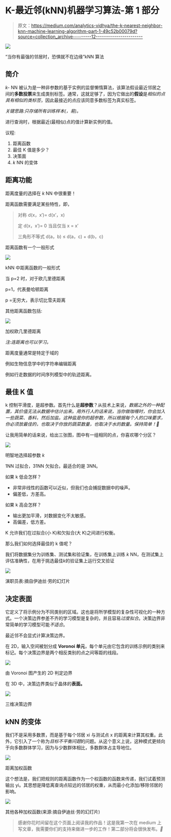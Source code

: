 # K-最近邻(kNN)机器学习算法-第 1 部分

> 原文：<https://medium.com/analytics-vidhya/the-k-nearest-neighbor-knn-machine-learning-algorithm-part-1-49c52b00079d?source=collection_archive---------12----------------------->

![](img/ff3d0822d6bdea9acbd7a3fabbe68b01.png)

“当你有最强的邻居时，恐惧就不在边缘”kNN 算法

## **简介**

*k-* NN 被认为是一种非参数的基于实例的监督懒惰算法，该算法假设最近邻居之间的**多数投票**来生成类别标签。通常，这就足够了，因为它做出的**假设**是*相似的点具有相似的类标签*，因此最接近的点应该同意多数标签为真实标签。

*关键思路:只存储所有训练样本(，易)。*

进行查询时，根据最近(最相似)点的值计算新实例的值。

议程:

1.  距离函数
2.  最佳 K 值是多少？
3.  决策面
4.  *k* NN 的变体

## **距离功能**

距离度量的选择在 *k* NN 中很重要！

距离函数需要满足某些特性，即，

> 对称 d(x，x′)= d(x′，x)
> 
> 定 d(x，x′)= 0 当且仅当 x = x′
> 
> 三角形不等式 d(a，b) ≤ d(a，c) + d(b，c)

距离函数有一个一般形式

![](img/fe4a6f4c017914f5ada3dcfcd1117977.png)

kNN 中距离函数的一般形式

当 p=2 时，对于欧几里德距离

p=1，代表曼哈顿距离

p =无穷大，表示切比雪夫距离

其他距离函数包括:

![](img/aeed97f2ac934caaee5006b32e07777d.png)

加权欧几里德距离

*注:连距离也可以学习。*

距离度量通常是特定于域的

例如生物信息学中的字符串编辑距离

例如行走数据的时间序列模型中的轨迹距离。

## **最佳 K 值**

k 控制平滑度，是超参数。首先什么是**超参数**？从技术上来说，*数据之外的一种配置，其价值无法从数据中估计出来。用外行人的话来说，当你做咖喱时，你会加入一些蔬菜、香料，然后加盐。这种盐是你的超参数，所以根据每个人的口味要求，你必须放最佳的，也取决于你放的蔬菜数量，也取决于水的数量。保持简单！🙂*

让我用简单的话来说，给出三张图，图中有一组相同的点，你喜欢哪个分区？

![](img/2c8c85d120ac861cbbb31f05e6288344.png)

明智地选择超参数 *k*

1NN 过拟合，31NN 欠拟合。最适合的是 3NN。

如果 k 低会怎样？

*   非常非线性的函数可以近似，但我们也会捕捉数据中的噪声。
*   偏差低，方差高。

如果 k 高会怎样？

*   输出更加平滑，对数据变化不太敏感。
*   高偏差，低方差。

K 允许我们在过拟合(小 K)和欠拟合(大 K)之间进行权衡。

那么我们如何选择最佳的 k 值呢？

我们将数据集分为训练集、测试集和验证集，在训练集上训练 *k* NN，在测试集上评估准确性，在用于挑选最佳*k*的验证集上运行交叉验证

![](img/0a2b950e677f091cb097e92c1d394dc0.png)

演职员表:摘自伊迪丝·劳的幻灯片

## **决定表面**

它定义了将示例分为不同类别的区域。这也是将所学模型的复杂性可视化的一种方式。一个决策边界参差不齐的学习模型是复杂的，并且容易*过度拟合*。决策边界非常简单的学习模型可能*不适合*。

最近邻不会显式计算决策边界。

在 2D，输入空间被划分成 **Voronoi 单元**，每个单元由它包含的训练示例的类别来标记。每个决策边界是两个相反类别的点之间等距的线段。

![](img/87d479cbdcb99e1f39be74a857d2a169.png)

由 Voronoi 图产生的 2D 判定边界

在 3D 中，决策边界类似于晶体的**表面。**

![](img/76f3090b43021ebc56a5f84c1a27f162.png)

三维决策边界

## **kNN 的变体**

我们不是采用多数票，而是基于每个邻居 xi 与测试点 x 的距离来计算其权重。此外，它引入了一个称为*目标不平衡问题*的问题。从这个意义上说，这种模式更倾向于向多数群体学习，因为与少数群体相比，多数群体占主导地位。

![](img/3fb59263b21c159a6a8802216f0aeeed.png)

距离加权函数

这个想法是，我们把规则的距离函数作为一个权函数的函数来传递，我们试着预测输出 yi。其思想是降低离查询点较远的邻居的权重，从而最小化添加/移除邻居的影响。

![](img/cfb23b9f268702733430aaf97c17042b.png)

其他各种加权函数(来源:摘自伊迪丝·劳的幻灯片)

> 感谢你花时间留在这个页面上阅读我的作品！这是我第一次在 medium 上写文章，我需要你们的支持来做进一步的工作！第二部分将会很快发布。*🙂*